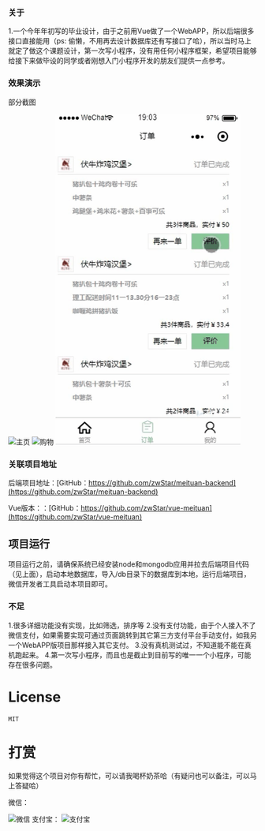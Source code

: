 
### 关于
1.一个今年年初写的毕业设计，由于之前用Vue做了一个WebAPP，所以后端很多接口直接能用（ps: 偷懒，不用再去设计数据库还有写接口了哈），所以当时马上就定了做这个课题设计，第一次写小程序，没有用任何小程序框架，希望项目能够给接下来做毕设的同学或者刚想入门小程序开发的朋友们提供一点参考。

### 效果演示
部分截图

<img src="./screenshots/index.gif" width="375" alt="主页"/>

<img src="./screenshots/shop.gif" width="375" alt="购物"/>

<img src="./screenshots/comment.gif" width="375" alt="评价"/>

### 关联项目地址

后端项目地址：[GitHub：https://github.com/zwStar/meituan-backend](https://github.com/zwStar/meituan-backend)

Vue版本：：[GitHub：https://github.com/zwStar/vue-meituan](https://github.com/zwStar/vue-meituan)

## 项目运行

项目运行之前，请确保系统已经安装node和mongodb应用并拉去后端项目代码（见上面），启动本地数据库，导入/db目录下的数据库到本地，运行后端项目，微信开发者工具启动本项目即可。


### 不足
1.很多详细功能没有实现，比如筛选，排序等
2.没有支付功能，由于个人接入不了微信支付，如果需要实现可通过页面跳转到其它第三方支付平台手动支付，如我另一个WebAPP版项目那样接入其它支付。
3.没有真机测试过，不知道能不能在真机跑起来。
4.第一次写小程序，而且也是截止到目前写的唯一一个小程序，可能存在很多问题。

# License
    MIT

# 打赏
如果觉得这个项目对你有帮忙，可以请我喝杯奶茶哈（有疑问也可以备注，可以马上答疑哈）

微信：

<img src="https://github.com/zwStar/vue-meituan/blob/v2.0/screenshots/weChat.jpg" width="275" alt="微信"/>
支付宝：

<img src="https://github.com/zwStar/vue-meituan/blob/v2.0/screenshots/alipay.jpg" width="275" alt="支付宝"/>









